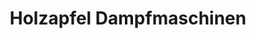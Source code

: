 ---
title: "Holzapfel Dampfmaschinen"
url: /winterthur/holzapfel-dampfmaschinen/
shop: Modellbau
---
